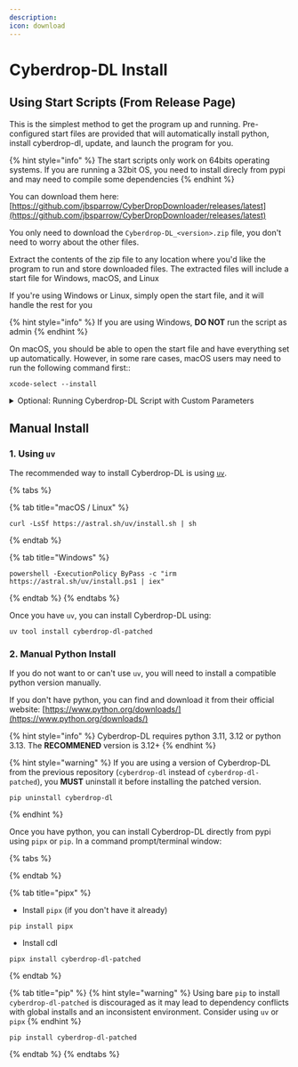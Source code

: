 ```yaml
---
description:
icon: download
---
```


# Cyberdrop-DL Install

## Using Start Scripts (From Release Page)

This is the simplest method to get the program up and running. Pre-configured start files are provided that will automatically install python, install cyberdrop-dl, update, and launch the program for you.

{% hint style="info" %}
The start scripts only work on 64bits operating systems. If you are running a 32bit OS, you need to install direcly from pypi and may need to compile some dependencies
{% endhint %}

You can download them here: [https://github.com/jbsparrow/CyberDropDownloader/releases/latest](https://github.com/jbsparrow/CyberDropDownloader/releases/latest)

You only need to download the `Cyberdrop-DL_<version>.zip` file, you don't need to worry about the other files.

Extract the contents of the zip file to any location where you'd like the program to run and store downloaded files. The extracted files will include a start file for Windows, macOS, and Linux

If you're using Windows or Linux, simply open the start file, and it will handle the rest for you

{% hint style="info" %}
If you are using Windows, **DO NOT** run the script as admin
{% endhint %}

On macOS, you should be able to open the start file and have everything set up automatically. However, in some rare cases, macOS users may need to run the following command first::

```shell
xcode-select --install
```

<details>

<summary>Optional: Running Cyberdrop-DL Script with Custom Parameters</summary>

You can open the start script from the zip in a text editor like notepad. At the top of the file, you will this line:

```shell
set "COMMANDLINE_ARGS="
```

`COMMANDLINE_ARGS`:  Provide any arguments to pass to Cyberdrop-Dl. For more information, refer to the [CLI Arguments section](../reference/cli-arguments.md)

{% hint style="info" %}
You **MUST** put the values _inside_ the double quotes. Ex: `set "COMMANDLINE_ARGS=--disable-cache"`
{% endhint %}

</details>

## Manual Install

### 1. Using `uv`

The recommended way to install Cyberdrop-DL is using [`uv`](https://docs.astral.sh/uv).

{% tabs %}

{% tab title="macOS / Linux" %}

```shell
curl -LsSf https://astral.sh/uv/install.sh | sh
```

{% endtab %}

{% tab title="Windows" %}

```shell
powershell -ExecutionPolicy ByPass -c "irm https://astral.sh/uv/install.ps1 | iex"
```

{% endtab %}
{% endtabs %}

Once you have `uv`, you can install Cyberdrop-DL using:

```shell
uv tool install cyberdrop-dl-patched
```

### 2. Manual Python Install

If you do not want to or can't use `uv`, you will need to install a compatible python version manually.

If you don't have python, you can find and download it from their official website: [https://www.python.org/downloads/](https://www.python.org/downloads/)

{% hint style="info" %}
Cyberdrop-DL requires python 3.11, 3.12 or python 3.13. The **RECOMMENED** version is 3.12+
{% endhint %}

{% hint style="warning" %}
If you are using a version of Cyberdrop-DL from the previous repository (`cyberdrop-dl` instead of `cyberdrop-dl-patched`), you **MUST** uninstall it before installing the patched version.

```shell
pip uninstall cyberdrop-dl
```

{% endhint %}

Once you have python, you can install Cyberdrop-DL directly from pypi using `pipx` or `pip`. In a command prompt/terminal window:

{% tabs %}

{% endtab %}

{% tab title="pipx" %}

- Install `pipx` (if you don't have it already)

```shell
pip install pipx
```

- Install cdl

```shell
pipx install cyberdrop-dl-patched
```

{% endtab %}

{% tab title="pip" %}
{% hint style="warning" %}
Using bare `pip` to install `cyberdrop-dl-patched` is discouraged as it may lead to dependency conflicts with global installs and an inconsistent environment. Consider using `uv` or `pipx`
{% endhint %}

```shell
pip install cyberdrop-dl-patched
```

{% endtab %}
{% endtabs %}
